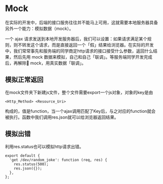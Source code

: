# Mock

<p>在实际的开发中，后端的接口服务往往并不能马上可用，这就需要本地服务器具备另外一个能力：模拟数据（mock）。</p>

<p>一个 ajax 请求发送到本地开发服务器后，我们可以设置：如果请求满足某个规则，则不转发这个请求，而是直接返回一个「假」结果给浏览器。在实际的开发中，我们常常事先和服务端的同学商定http请求的接口接受什么参数，返回什么结果，然后先用 mock 数据来模拟，自己和自己「联调」。等服务端同学开发完成后，再解除 mock，用真实数据「联调」。</p>

## 模拟正常返回

在mock文件夹下新建js文件，整个文件需要export一个js对象，对象的key是由
```
<Http_Method> <Resource_Uri>
```
构成的，值是function，当一个ajax调用匹配了Key后，与之对应的function就会被执行。函数中我们调用res.json就可以给浏览器返回结果。

## 模拟出错

利用res.status也可以模拟http请求出错。

```
export default {
  'get /dev/random_joke': function (req, res) {
    res.status(500);
    res.json({});
  },
};
```